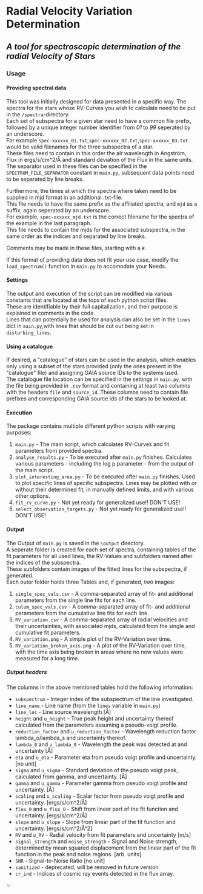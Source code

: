 # Radial Velocity Variation Determination
## _A tool for spectroscopic determination of the radial Velocity of Stars_

### Usage
#### Providing spectral data

This tool was initially designed for data presented in a specific way.
The spectra for the stars whose RV-Curves you wish to calculate need to be put in the `/spectra`-directory.<br> 
Each set of subspectra for a given star need to have a common file prefix,
followed by a unique integer number identifier from _01_ to _99_ seperated by an underscore.<br> 
For example `spec-xxxxxx_01.txt`,`spec-xxxxxx_02.txt`,`spec-xxxxxx_03.txt` would be valid filenames for the three
subspectra of a star.<br> 
These files need to contain in this order the air wavelength in Angström, Flux in ergs/s/cm^2/Å and standard deviation of the Flux in the same units.<br> 
The separator used in these files can be specified in the `SPECTRUM_FILE_SEPARATOR` constant in `main.py`, subsequent data points need to be separated by line breaks.

Furthermore, the times at which the spectra where taken need to be supplied in mjd format in an additional .txt-file.<br> 
This file needs to have the same prefix as the affiliated spectra, and `mjd` as a suffix, again seperated by an underscore.<br> 
For example, `spec-xxxxxx_mjd.txt` is the correct filename for the spectra of the example in the last paragraph.<br> 
This file needs to contain the mjds for the associated subspectra, in the same order as the indices and separated by line breaks.

Comments may be made in these files, starting with a `#`.

If this format of providing data does not fit your use case, modify the `load_spectrum()` function in `main.py` to accomodate your Needs.

#### Settings

The output and execution of the script can be modified via various constants that are located at the tops of each python script files. <br> 
These are identifiable by their full capitalization, and their purpose is explained in comments in the code. <br>
Lines that can potentially be used for analysis can also be set in the `lines` dict in `main.py`,with lines that should be cut out being set in `disturbing_lines`.

#### Using a catalogue

If desired, a "catalogue" of stars can be used in the analysis, which enables only using a subset of the stars provided (only the ones present in the "catalogue" file) and assigning GAIA source IDs to the systems used. <br>
The catalogue file location can be specified in the settings in `main.py`, with the file being provided in `.csv` format and containing at least two columns with the headers `file` and `source_id`.
These columns need to contain file prefixes and corresponding GAIA source ids of the stars to be looked at.

#### Execution

The package contains multiple different python scripts with varying purposes:
1. `main.py` - The main script, which calculates RV-Curves and fit parameters from provided spectra.
2. `analyse_results.py` - To be executed after `main.py` finishes. Calculates various parameters - including the log p parameter - from the output of the main script.
3. `plot_interesting_area.py` - To be executed after `main.py` finishes. Used to plot specific lines of specific subspectra. Lines may be plotted with or without their determined fit, in manually defined limits, and with various other options.
4. `fit_rv_curve.py` - Not yet ready for generalized use!! DON'T USE!
5. `select_observation_targets.py` - Not yet ready for generalized use!! DON'T USE!

#### Output

The Output of `main.py` is saved in the `\output` directory. <br>
A seperate folder is created for each set of spectra, containing tables of the fit parameters for all used lines, the RV-Values and subfolders named after the indices of the subspectra. <br>
These subfolders contain images of the fitted lines for the subspectra, if generated.<br>
Each outer folder holds three Tables and, if generated, two images:
1. `single_spec_vals.csv` - A comma-separated array of fit- and additional parameters from the single line fits for each line.
2. `culum_spec_vals.csv` - A comma-separated array of fit- and additional parameters from the cumulative line fits for each line.
3. `RV_variation.csv` - A comma-separated array of radial velocities and their uncertainties, with associated mjds, calculated from the single and cumulative fit parameters.
4. `RV_variation.png` - A simple plot of the RV-Variation over time.
5. `RV_variation_broken_axis.png` - A plot of the RV-Variation over time, with the time axis being broken in areas where no new values were measured for a long time.

##### Output headers

The columns in the above mentioned tables hold the following information:
* `subspectrum` - Integer index of the subspectrum of the line investigated.
* `line_name` - Line name (from the `lines` variable in `main.py`)
* `line_loc` - Line source wavelength [Å]
* `height` and `u_height` - True peak height and uncertainty thereof calculated from the parameters assuming a pseudo-voigt profile.
* `reduction_factor` and `u_reduction_factor` - Wavelength reduction factor lambda_o/lambda_s and uncertainty thereof.
* `lambda_0` and `u_lambda_0` - Wavelength the peak was detected at and uncertainty [Å]
* `eta` and `u_eta` - Parameter eta from pseudo voigt profile and uncertainty. [no unit]
* `sigma` and `u_sigma` - Standard deviation of the pseudo voigt peak, calculated from gamma, and uncertainty. [Å]
* `gamma` and `u_gamma` - Parameter gamma from pseudo voigt profile and uncertainty. [Å]
* `scaling` and `u_scaling` - Scalar factor from pseudo voigt profile and uncertainty. [ergs/s/cm^2/Å]
* `flux_0` and `u_flux_0` - Shift from linear part of the fit function and uncertainty. [ergs/s/cm^2/Å]
* `slope` and `u_slope` - Slope from linear part of the fit function and uncertainty. [ergs/s/cm^2/Å^2]
* `RV` and `u_RV` - Radial velocity from fit parameters and uncertainty [m/s]
* `signal_strength` and `noise_strength` - Signal and Noise strength, determined by mean squared displacement from the linear part of the fit function in the peak and noise regions. [arb. units]
* `SNR` - Signal-to-Noise Ratio [no unit]
* `sanitized` - deprecated, will be removed in future version
* `cr_ind` - Indices of cosmic ray events detected in the flux array.


✨
